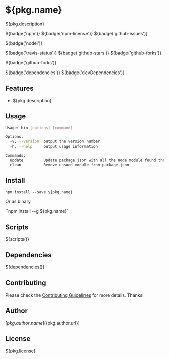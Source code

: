<!-- prettier-ignore-start -->
# ${pkg.name}

${pkg.description}

${badge('npm')} ${badge('npm-license')} ${badge('github-issues')}

${badge('nodei')}

${badge('travis-status')}
${badge('github-stars')}
${badge('github-forks')}

${badge('github-forks')}

${badge('dependencies')}
${badge('devDependencies')}

## Features

- ${pkg.description}

## Usage

```bash
Usage: bin [options] [command]

Options:
  -V, --version  output the version number
  -h, --help     output usage information

Commands:
  update         Update package.json with all the node module found the project path
  clean          Remove unsued module from package.json
```

## Install

`npm install --save ${pkg.name}`

Or as binary

``npm install --g ${pkg.name}`

## Scripts

${scripts()}

## Dependencies

${dependencies()}

## Contributing

Please check the [Contributing Guidelines](contributing.md) for more details. Thanks!

## Author

[${pkg.author.name}](${pkg.author.url})

## License

[${pkg.license}](LICENSE)
<!-- prettier-ignore-end -->
